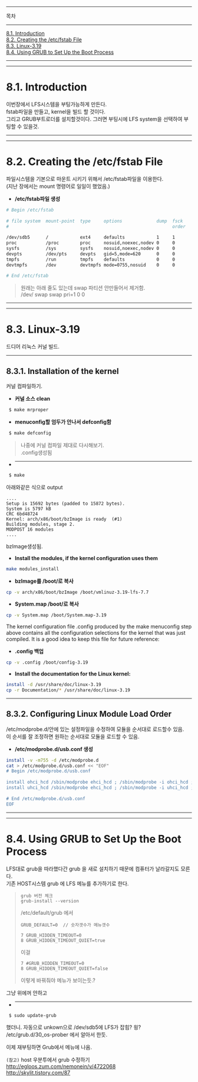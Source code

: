 --------------------    
목차   

--------------------    
[8.1. Introduction  ](#81-introduction)  
[8.2. Creating the /etc/fstab File  ](#82-creating-the-etcfstab-file)  
[8.3. Linux-3.19  ](#83-linux-319)  
[8.4. Using GRUB to Set Up the Boot Process  ](#84-using-grub-to-set-up-the-boot-process)  
  
--------------------    
--------------------    
# 8.1. Introduction  
  
이번장에서 LFS시스템을 부팅가능하게 만든다.  
fstab파일을 만들고, kernel을 빌드 할 것이다.  
그리고 GRUB부트로더를 설치할것이다. 그러면 부팅시에 LFS system을 선택하여 부팅할 수 있을것.  
  
  
  
  
  
--------------------    
--------------------    
# 8.2. Creating the /etc/fstab File  
  
파일시스템을 기본으로 마운트 시키기 위해서 /etc/fstab파일을 이용한다.  
(지난 장에서는 mount 명령어로 일일이 했었음.)  
  
  
- __/etc/fstab파일 생성__    
  
````````````````````sh  
# Begin /etc/fstab  
  
# file system  mount-point  type     options             dump  fsck  
#                                                              order  
  
/dev/sdb5      /            ext4     defaults            1     1  
proc           /proc        proc     nosuid,noexec,nodev 0     0  
sysfs          /sys         sysfs    nosuid,noexec,nodev 0     0  
devpts         /dev/pts     devpts   gid=5,mode=620      0     0  
tmpfs          /run         tmpfs    defaults            0     0  
devtmpfs       /dev         devtmpfs mode=0755,nosuid    0     0  
  
# End /etc/fstab  
````````````````````  
> 원래는 아래 줄도 있는데 swap 파티션 안만들어서 제거함.  
> /dev/<yyy>     swap         swap     pri=1               0     0  
  
  
  
  
  
  
  
--------------------    
--------------------    
# 8.3. Linux-3.19  
  
드디어 리눅스 커널 빌드.  
  
  
--------------------    
## 8.3.1. Installation of the kernel  
  
커널 컴파일하기.  
  
  
- __커널 소스 clean__    
  
````````````````````sh  
 $ make mrproper  
````````````````````  
  
  
- __menuconfig할 엄두가 안나서 defconfig함__    
  
````````````````````sh  
 $ make defconfig  
````````````````````  
> 나중에 커널 컴파일 제대로 다시해보기.  
> .config생성됨  
  
  
- ____    
  
````````````````````sh  
 $ make  
````````````````````  
>   
아래와같은 식으로 output  
````````````````````  
....  
Setup is 15692 bytes (padded to 15872 bytes).  
System is 5797 kB  
CRC 6bd48724  
Kernel: arch/x86/boot/bzImage is ready  (#1)  
Building modules, stage 2.  
MODPOST 16 modules  
....  
````````````````````  
bzImage생성됨.   
  
  
- __Install the modules, if the kernel configuration uses them__    
  
````````````````````sh  
make modules_install  
````````````````````  
  
  
- __bzImage를 /boot/로 복사__    
  
````````````````````sh  
cp -v arch/x86/boot/bzImage /boot/vmlinuz-3.19-lfs-7.7  
````````````````````  
  
  
  
- __System.map /boot/로 복사__    
  
````````````````````sh  
cp -v System.map /boot/System.map-3.19  
````````````````````  
The kernel configuration file .config produced by the make menuconfig step above contains all the configuration selections for the kernel that was just compiled. It is a good idea to keep this file for future reference:  
  
- __.config 백업__    
  
````````````````````sh  
cp -v .config /boot/config-3.19  
````````````````````  
  
  
- __Install the documentation for the Linux kernel:__    
  
````````````````````sh  
install -d /usr/share/doc/linux-3.19  
cp -r Documentation/* /usr/share/doc/linux-3.19  
````````````````````  
  
  
  
  
  
--------------------    
## 8.3.2. Configuring Linux Module Load Order  
  
/etc/modprobe.d/안에 있는 설정파일을 수정하여 모듈을 순서대로 로드할수 있음.  
이 순서를 잘 조정하면 원하는 순서대로 모듈을 로드할 수 있음.  
  
- __/etc/modprobe.d/usb.conf 생성__    
  
````````````````````sh  
install -v -m755 -d /etc/modprobe.d  
cat > /etc/modprobe.d/usb.conf << "EOF"  
# Begin /etc/modprobe.d/usb.conf  
  
install ohci_hcd /sbin/modprobe ehci_hcd ; /sbin/modprobe -i ohci_hcd ; true  
install uhci_hcd /sbin/modprobe ehci_hcd ; /sbin/modprobe -i uhci_hcd ; true  
  
# End /etc/modprobe.d/usb.conf  
EOF   
````````````````````  
  
  
  
  
  
--------------------    
--------------------    
# 8.4. Using GRUB to Set Up the Boot Process  
  
LFS대로 grub을 따라했다간 grub 을 새로 설치하기 때문에  컴퓨터가 날라갈지도 모른다.  
기존 HOST시스템 grub 에 LFS 메뉴를 추가하기로 한다.  
  
  
  
> ````````````````````  
> grub 버전 체크   
> grub-install --version  
> ````````````````````  
>   
> /etc/default/grub 에서  
> ````````````````````  
> GRUB_DEFAULT=0  // 숫자갯수가 메뉴갯수  
> ````````````````````  
>   
>   
> ````````````````````  
> 7 GRUB_HIDDEN_TIMEOUT=0  
> 8 GRUB_HIDDEN_TIMEOUT_QUIET=true  
> ````````````````````  
> 이걸  
>   
> ````````````````````  
> 7 #GRUB_HIDDEN_TIMEOUT=0  
> 8 GRUB_HIDDEN_TIMEOUT_QUIET=false  
> ````````````````````  
> 이렇게 바꿔줘야 메뉴가 보이는듯.?  
  
  
그냥  위에꺼 안하고  
- ____    
  
````````````````````sh  
 $ sudo update-grub  
````````````````````  
했더니. 자동으로 unkown으로 /dev/sdb5에 LFS가 잡힘?  읭?  
/etc/grub.d/30_os-prober 에서 알아서 한듯.  
   
  
이제 재부팅하면 Grub에서 메뉴에 나옴.  
  
  
``(참고)`` host 우분투에서 grub 수정하기  
http://egloos.zum.com/nemonein/v/4722068  
http://skylit.tistory.com/87  
  
  
  
  
  
  
  
  
  
  
  
